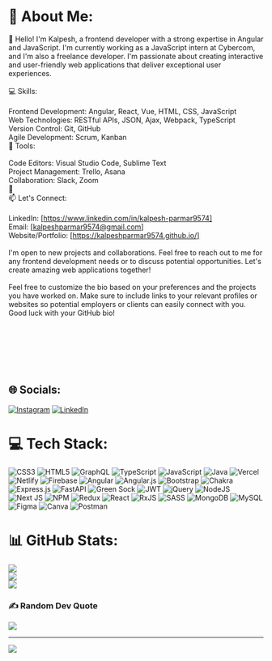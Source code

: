 # 💫 About Me:
👋 Hello! I'm Kalpesh, a frontend developer with a strong expertise in Angular and JavaScript. I'm currently working as a JavaScript intern at Cybercom, and I'm also a freelance developer. I'm passionate about creating interactive and user-friendly web applications that deliver exceptional user experiences.<br><br>💻 Skills:<br><br>Frontend Development: Angular, React, Vue, HTML, CSS, JavaScript<br>Web Technologies: RESTful APIs, JSON, Ajax, Webpack, TypeScript<br>Version Control: Git, GitHub<br>Agile Development: Scrum, Kanban<br>🔧 Tools:<br><br>Code Editors: Visual Studio Code, Sublime Text<br>Project Management: Trello, Asana<br>Collaboration: Slack, Zoom<br>🚀 <br>📫 Let's Connect:<br><br>LinkedIn: [https://www.linkedin.com/in/kalpesh-parmar9574]<br>Email: [kalpeshparmar9574@gmail.com]<br>Website/Portfolio: [https://kalpeshparmar9574.github.io/]<br><br>I'm open to new projects and collaborations. Feel free to reach out to me for any frontend development needs or to discuss potential opportunities. Let's create amazing web applications together!<br><br>Feel free to customize the bio based on your preferences and the projects you have worked on. Make sure to include links to your relevant profiles or websites so potential employers or clients can easily connect with you. Good luck with your GitHub bio!<br><br><br><br><br><br><br>


## 🌐 Socials:
[![Instagram](https://img.shields.io/badge/Instagram-%23E4405F.svg?logo=Instagram&logoColor=white)](https://instagram.com/this__kp_) [![LinkedIn](https://img.shields.io/badge/LinkedIn-%230077B5.svg?logo=linkedin&logoColor=white)](https://linkedin.com/in/kalpesh-parmar9574) 

# 💻 Tech Stack:
![CSS3](https://img.shields.io/badge/css3-%231572B6.svg?style=plastic&logo=css3&logoColor=white) ![HTML5](https://img.shields.io/badge/html5-%23E34F26.svg?style=plastic&logo=html5&logoColor=white) ![GraphQL](https://img.shields.io/badge/-GraphQL-E10098?style=plastic&logo=graphql&logoColor=white) ![TypeScript](https://img.shields.io/badge/typescript-%23007ACC.svg?style=plastic&logo=typescript&logoColor=white) ![JavaScript](https://img.shields.io/badge/javascript-%23323330.svg?style=plastic&logo=javascript&logoColor=%23F7DF1E) ![Java](https://img.shields.io/badge/java-%23ED8B00.svg?style=plastic&logo=java&logoColor=white) ![Vercel](https://img.shields.io/badge/vercel-%23000000.svg?style=plastic&logo=vercel&logoColor=white) ![Netlify](https://img.shields.io/badge/netlify-%23000000.svg?style=plastic&logo=netlify&logoColor=#00C7B7) ![Firebase](https://img.shields.io/badge/firebase-%23039BE5.svg?style=plastic&logo=firebase) ![Angular](https://img.shields.io/badge/angular-%23DD0031.svg?style=plastic&logo=angular&logoColor=white) ![Angular.js](https://img.shields.io/badge/angular.js-%23E23237.svg?style=plastic&logo=angularjs&logoColor=white) ![Bootstrap](https://img.shields.io/badge/bootstrap-%23563D7C.svg?style=plastic&logo=bootstrap&logoColor=white) ![Chakra](https://img.shields.io/badge/chakra-%234ED1C5.svg?style=plastic&logo=chakraui&logoColor=white) ![Express.js](https://img.shields.io/badge/express.js-%23404d59.svg?style=plastic&logo=express&logoColor=%2361DAFB) ![FastAPI](https://img.shields.io/badge/FastAPI-005571?style=plastic&logo=fastapi) ![Green Sock](https://img.shields.io/badge/green%20sock-88CE02?style=plastic&logo=greensock&logoColor=white) ![JWT](https://img.shields.io/badge/JWT-black?style=plastic&logo=JSON%20web%20tokens) ![jQuery](https://img.shields.io/badge/jquery-%230769AD.svg?style=plastic&logo=jquery&logoColor=white) ![NodeJS](https://img.shields.io/badge/node.js-6DA55F?style=plastic&logo=node.js&logoColor=white) ![Next JS](https://img.shields.io/badge/Next-black?style=plastic&logo=next.js&logoColor=white) ![NPM](https://img.shields.io/badge/NPM-%23000000.svg?style=plastic&logo=npm&logoColor=white) ![Redux](https://img.shields.io/badge/redux-%23593d88.svg?style=plastic&logo=redux&logoColor=white) ![React](https://img.shields.io/badge/react-%2320232a.svg?style=plastic&logo=react&logoColor=%2361DAFB) ![RxJS](https://img.shields.io/badge/rxjs-%23B7178C.svg?style=plastic&logo=reactivex&logoColor=white) ![SASS](https://img.shields.io/badge/SASS-hotpink.svg?style=plastic&logo=SASS&logoColor=white) ![MongoDB](https://img.shields.io/badge/MongoDB-%234ea94b.svg?style=plastic&logo=mongodb&logoColor=white) ![MySQL](https://img.shields.io/badge/mysql-%2300f.svg?style=plastic&logo=mysql&logoColor=white) 	![Figma](https://img.shields.io/badge/figma-%23F24E1E.svg?style=plastic&logo=figma&logoColor=white) ![Canva](https://img.shields.io/badge/Canva-%2300C4CC.svg?style=plastic&logo=Canva&logoColor=white) ![Postman](https://img.shields.io/badge/Postman-FF6C37?style=plastic&logo=postman&logoColor=white)
# 📊 GitHub Stats:
![](https://github-readme-stats.vercel.app/api?username=KalpeshParmar9574&theme=dark&hide_border=false&include_all_commits=false&count_private=false)<br/>
![](https://github-readme-streak-stats.herokuapp.com/?user=KalpeshParmar9574&theme=dark&hide_border=false)<br/>
![](https://github-readme-stats.vercel.app/api/top-langs/?username=KalpeshParmar9574&theme=dark&hide_border=false&include_all_commits=false&count_private=false&layout=compact)

### ✍️ Random Dev Quote
![](https://quotes-github-readme.vercel.app/api?type=horizontal&theme=radical)

---
[![](https://visitcount.itsvg.in/api?id=KalpeshParmar9574&icon=0&color=0)](https://visitcount.itsvg.in)

<!-- Proudly created with GPRM ( https://gprm.itsvg.in ) -->
